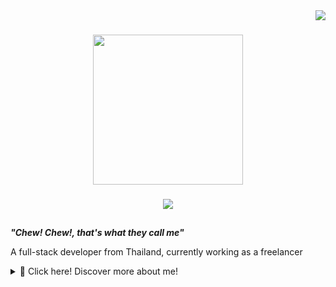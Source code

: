<div align="right">
  <img src="https://visitor-badge.laobi.icu/badge?page_id=chewji9875.chewji9875&left_text=Travelers"  />
</div>

###
<div align="center">
  <img height="240" src="https://github.com/Chewji9875/Chewji9875/assets/126886556/aa3b3432-1ed1-46ce-8f4f-fe6dc4ed8fd2"  />
</div>

###




<div align="center">
  <a href="https://youtu.be/2qBlE2-WL60"><img src="https://github.com/Chewji9875/Chewji9875/assets/126886556/9998d614-d5ae-4d26-a8a2-fe294893aebc"/>
  </a>
</div>



###
<h2></h2>

***"Chew! Chew!, that's what they call me"***

A full-stack developer from Thailand, currently working as a freelancer
<details>
    <summary>📜 Click here! Discover more about me!</summary>

###

<h2> My skills  </h2>

### Web technologies 🧑‍💻
- JavaScript
- TypeScript
- React
- Vue
- HTML, CSS, Tailwind
- PHP
- Laravel
- SQL

### Designs 🎨
- Figma
- Visio

### Tools ⚙️
- JetBrains
- Docker
- Github


### Languages 🌎

| Language | Proficiency |
| -------- | ----------- |
| English  | B1          |
| Thai     | Native      |

<h2 align="left"> My Projects </h2>

Will update it soon

<h2 align="left"> Contacts </h2>

<div align="left">
  <a href="https://youtu.be/2qBlE2-WL60" target="_blank">
    <img src="https://img.shields.io/static/v1?message=Gmail&logo=gmail&label=&color=D14836&logoColor=white&labelColor=&style=for-the-badge" height="25" alt="gmail logo"  />
  </a>
</div>

</details>
<h2></h2>


